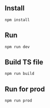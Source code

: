 
## Install

```
npm install
```

## Run

```
npm run dev
```

## Build TS file

```
npm run build
```

## Run for prod

```
npm run prod
```
